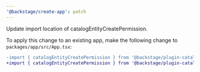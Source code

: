 ```yaml
---
'@backstage/create-app': patch
---
```


Update import location of catalogEntityCreatePermission.

To apply this change to an existing app, make the following change to `packages/app/src/App.tsx`:

```diff
-import { catalogEntityCreatePermission } from '@backstage/plugin-catalog-common';
+import { catalogEntityCreatePermission } from '@backstage/plugin-catalog-common/alpha';
```
